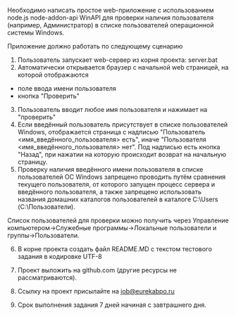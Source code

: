 ﻿Необходимо написать простое web-приложение с использованием node.js node-addon-api WinAPI для проверки наличия пользователя (например, Администратор) в списке пользователей операционной системы Windows.

Приложение должно работать по следующему сценарию

1. Пользователь запускает web-сервер из корня проекта:
server.bat
2. Автоматически открывается браузер с начальной web страницей, на которой отображаются
- поле ввода имени пользователя
- кнопка "Проверить"
3. Пользователь вводит любое имя пользователя и нажимает на "проверить"
4. Если введённый пользователь присутствует в списке пользователей Windows, отображается страница с надписью "Пользователь <имя_введённого_пользователя> есть", иначе "Пользователя <имя_введённого_пользователя> нет". Под надписью есть кнопка "Назад", при нажатии на которую происходит возврат на начальную страницу.
5. Проверку наличия введённого имени пользователя в списке пользователей ОС Windows запрещено проводить путём сравнения текущего пользователя, от которого запущен процесс сервера и введённого пользователя, а также запрещено использовать названия домашних каталогов пользователей в каталоге C:\Users (С:\Пользователи).

Список пользователей для проверки можно получить через Управление компьютером->Служебные программы->Локальные пользователи и группы->Пользователи.

6. В корне проекта создать файл README.MD с текстом тестового задания в кодировке UTF-8

7. Проект выложить на github.com (другие ресурсы не рассматриваются).

8. Ссылку на проект присылайте на job@eurekabpo.ru

9. Срок выполнения задания 7 дней начиная с завтрашнего дня.